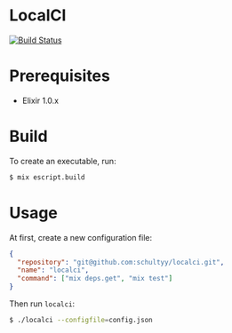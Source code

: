 LocalCI
=======

[![Build Status](https://travis-ci.org/schultyy/localci.svg?branch=master)](https://travis-ci.org/schultyy/localci)

# Prerequisites

- Elixir 1.0.x

# Build

To create an executable, run:

```bash
$ mix escript.build
```

# Usage

At first, create a new configuration file:

```json
{
  "repository": "git@github.com:schultyy/localci.git",
  "name": "localci",
  "command": ["mix deps.get", "mix test"]
}
```

Then run `localci`:

```bash
$ ./localci --configfile=config.json
```
